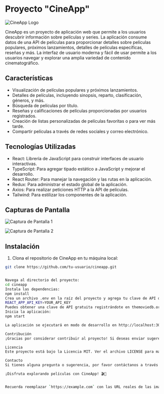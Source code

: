 # Proyecto "CineApp"

![CineApp Logo](https://example.com/cineapp-logo.png)

CineApp es un proyecto de aplicación web que permite a los usuarios descubrir información sobre películas y series. La aplicación consume datos de una API de películas para proporcionar detalles sobre películas populares, próximos lanzamientos, detalles de películas específicas, reseñas y más. La interfaz de usuario moderna y fácil de usar permite a los usuarios navegar y explorar una amplia variedad de contenido cinematográfico.

## Características

- Visualización de películas populares y próximos lanzamientos.
- Detalles de películas, incluyendo sinopsis, reparto, clasificación, géneros, y más.
- Búsqueda de películas por título.
- Reseñas y calificaciones de películas proporcionadas por usuarios registrados.
- Creación de listas personalizadas de películas favoritas o para ver más tarde.
- Compartir películas a través de redes sociales y correo electrónico.

## Tecnologías Utilizadas

- React: Librería de JavaScript para construir interfaces de usuario interactivas.
- TypeScript: Para agregar tipado estático a JavaScript y mejorar el desarrollo.
- React Router: Para manejar la navegación y las rutas en la aplicación.
- Redux: Para administrar el estado global de la aplicación.
- Axios: Para realizar peticiones HTTP a la API de películas.
- Tailwind: Para estilizar los componentes de la aplicación.


## Capturas de Pantalla

![Captura de Pantalla 1](https://example.com/cineapp-screenshot-1.png)

![Captura de Pantalla 2](https://example.com/cineapp-screenshot-2.png)

## Instalación

1. Clona el repositorio de CineApp en tu máquina local:

```bash
git clone https://github.com/tu-usuario/cineapp.git


Navega al directorio del proyecto:
cd cineapp
Instala las dependencias:
npm install
Crea un archivo .env en la raíz del proyecto y agrega tu clave de API de películas:
REACT_APP_API_KEY=YOUR_API_KEY
Puedes obtener una clave de API gratuita registrándote en themoviedb.org.
Inicia la aplicación:
npm start

La aplicación se ejecutará en modo de desarrollo en http://localhost:3000/.

Contribución
¡Gracias por considerar contribuir al proyecto! Si deseas enviar sugerencias, correcciones o nuevas características, por favor crea un "issue" en el repositorio y etiquétalo adecuadamente. También aceptamos pull requests.

Licencia
Este proyecto está bajo la Licencia MIT. Ver el archivo LICENSE para más detalles.

Contacto
Si tienes alguna pregunta o sugerencia, por favor contáctanos a través de nuestro correo electrónico: cineapp@example.com.

¡Disfruta explorando películas con CineApp! 🎬🍿


Recuerda reemplazar `https://example.com` con las URL reales de las imágenes de las capturas de pantalla y cualquier otra URL necesaria para el funcionamiento de tu proyecto. También, cambia `tu-usuario` en los enlaces del repositorio por tu nombre de usuario de GitHub. ¡Espero que te sea útil! Si tienes alguna otra pregunta o necesitas más ayuda, no dudes en preguntar. ¡Buena suerte con tu proyecto! 🚀
